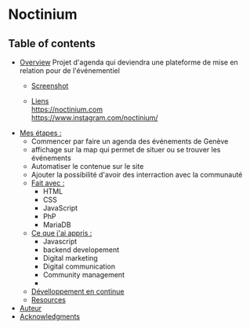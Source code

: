# Noctinium

## Table of contents

- [Overview](#overview)
   Projet d'agenda qui deviendra une plateforme de mise en relation pour de l'événementiel 
  - [Screenshot](#screenshot)

  - [Liens](#links)
     <br>
    https://noctinium.com
    <br>
    https://www.instagram.com/noctinium/
- [Mes étapes :](#my-process)
    - Commencer par faire un agenda des événements de Genève
    - affichage sur la map qui permet de situer ou se trouver les événements
    - Automatiser le contenue sur le site
    - Ajouter la possibilité d'avoir des interraction avec la communauté 
  - [Fait avec :](#built-with)
      - HTML
      - CSS
      - JavaScript
      - PhP
      - MariaDB
  - [Ce que j'ai appris :](#what-i-learned)
      - Javascript
      - backend developement
      - Digital marketing
      - Digital communication
      - Community management
      - 
  - [Dévelloppement en continue](#continued-development)
  - [Resources](#useful-resources)
- [Auteur](#author)
- [Acknowledgments](#acknowledgments)
